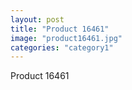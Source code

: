 ```yaml
---
layout: post
title: "Product 16461"
image: "product16461.jpg"
categories: "category1"
---
```

Product 16461
